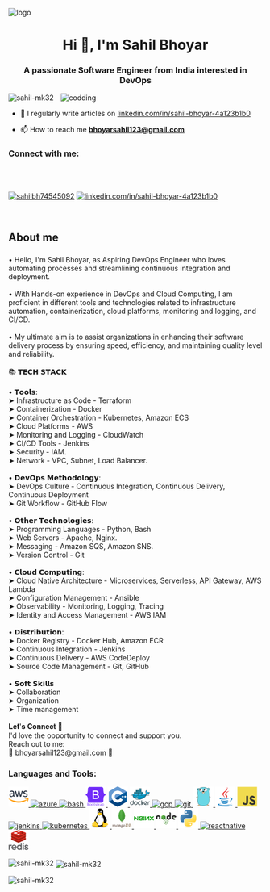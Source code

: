 ![logo](https://ibagroupit.com/wp-content/uploads/2020/05/banner_1300-357_devops.png)
<h1 align="center">Hi 👋, I'm Sahil Bhoyar</h1>
<h3 align="center">A passionate Software Engineer from India interested in DevOps</h3>
<img align="right" alt="codding" width="400" src="https://camo.githubusercontent.com/7de37139d0b4c1ce40865e799b446c0e963a3dd8fb68d239707237c40604fa3d/68747470733a2f2f63646e2e6472696262626c652e636f6d2f75736572732f3733303730332f73637265656e73686f74732f363538313234332f6176656e746f2e676966">
<p align="left"> <img src="https://komarev.com/ghpvc/?username=sahil-mk32&label=Profile%20views&color=0e75b6&style=flat" alt="sahil-mk32" /> </p>

- 📝 I regularly write articles on [linkedin.com/in/sahil-bhoyar-4a123b1b0](linkedin.com/in/sahil-bhoyar-4a123b1b0)

- 📫 How to reach me **bhoyarsahil123@gmail.com**

<h3 align="left">Connect with me:</h3>
<br>
<br>
<p align="left">
<a href="https://twitter.com/sahilbh74545092" target="blank"><img align="center" src="https://raw.githubusercontent.com/rahuldkjain/github-profile-readme-generator/master/src/images/icons/Social/twitter.svg" alt="sahilbh74545092" height="30" width="40" /></a>
<a href="https://linkedin.com/in/linkedin.com/in/sahil-bhoyar-4a123b1b0" target="blank"><img align="center" src="https://raw.githubusercontent.com/rahuldkjain/github-profile-readme-generator/master/src/images/icons/Social/linked-in-alt.svg" alt="linkedin.com/in/sahil-bhoyar-4a123b1b0" height="30" width="40" /></a>
</p>
<br>

<h2 align="left">About me</h2>

###

<p align="left">• Hello, I'm Sahil Bhoyar, as Aspiring DevOps Engineer who loves automating processes and streamlining continuous integration and deployment.<br><br>• With Hands-on experience in DevOps and Cloud Computing, I am proficient in different tools and technologies related to infrastructure automation, containerization, cloud platforms, monitoring and logging, and CI/CD. <br><br>• My ultimate aim is to assist organizations in enhancing their software delivery process by ensuring speed, efficiency, and maintaining quality level and reliability.<br><br>📚 𝗧𝗘𝗖𝗛 𝗦𝗧𝗔𝗖𝗞<br><br>• 𝗧𝗼𝗼𝗹𝘀:<br>➤ Infrastructure as Code - Terraform<br>➤ Containerization - Docker<br>➤ Container Orchestration - Kubernetes, Amazon ECS<br>➤ Cloud Platforms - AWS<br>➤ Monitoring and Logging - CloudWatch<br>➤ CI/CD Tools - Jenkins<br>➤ Security - IAM.<br>➤ Network - VPC, Subnet, Load Balancer.<br><br>• 𝗗𝗲𝘃𝗢𝗽𝘀 𝗠𝗲𝘁𝗵𝗼𝗱𝗼𝗹𝗼𝗴𝘆:<br>➤ DevOps Culture - Continuous Integration, Continuous Delivery, Continuous Deployment<br>➤ Git Workflow - GitHub Flow<br><br>• 𝗢𝘁𝗵𝗲𝗿 𝗧𝗲𝗰𝗵𝗻𝗼𝗹𝗼𝗴𝗶𝗲𝘀:<br>➤ Programming Languages - Python, Bash<br>➤ Web Servers - Apache, Nginx.<br>➤ Messaging - Amazon SQS, Amazon SNS.<br>➤ Version Control - Git<br><br>• 𝗖𝗹𝗼𝘂𝗱 𝗖𝗼𝗺𝗽𝘂𝘁𝗶𝗻𝗴:<br>➤ Cloud Native Architecture - Microservices, Serverless, API Gateway, AWS Lambda<br>➤ Configuration Management - Ansible<br>➤ Observability - Monitoring, Logging, Tracing<br>➤ Identity and Access Management - AWS IAM<br><br>• 𝗗𝗶𝘀𝘁𝗿𝗶𝗯𝘂𝘁𝗶𝗼𝗻:<br>➤ Docker Registry - Docker Hub, Amazon ECR<br>➤ Continuous Integration - Jenkins<br>➤ Continuous Delivery - AWS CodeDeploy<br>➤ Source Code Management - Git, GitHub<br><br>• 𝗦𝗼𝗳𝘁 𝗦𝗸𝗶𝗹𝗹𝘀<br>➤ Collaboration<br>➤ Organization<br>➤ Time management<br><br>𝐋𝐞𝐭'𝐬 𝐂𝐨𝐧𝐧𝐞𝐜𝐭 🤝<br>I'd love the opportunity to connect and support you.<br>Reach out to me:<br>📧 bhoyarsahil123@gmail.com 🎉</p>

###
<h3 align="left">Languages and Tools:</h3>
<p align="left">  <a href="https://aws.amazon.com" target="_blank" rel="noreferrer"> <img src="https://raw.githubusercontent.com/devicons/devicon/master/icons/amazonwebservices/amazonwebservices-original-wordmark.svg" alt="aws" width="40" height="40"/> </a> <a href="https://azure.microsoft.com/en-in/" target="_blank" rel="noreferrer"> <img src="https://www.vectorlogo.zone/logos/microsoft_azure/microsoft_azure-icon.svg" alt="azure" width="40" height="40"/> </a> <a href="https://www.gnu.org/software/bash/" target="_blank" rel="noreferrer"> <img src="https://www.vectorlogo.zone/logos/gnu_bash/gnu_bash-icon.svg" alt="bash" width="40" height="40"/> </a> <a href="https://getbootstrap.com" target="_blank" rel="noreferrer"> <img src="https://raw.githubusercontent.com/devicons/devicon/master/icons/bootstrap/bootstrap-plain-wordmark.svg" alt="bootstrap" width="40" height="40"/> </a> <a href="https://www.w3schools.com/cpp/" target="_blank" rel="noreferrer"> <img src="https://raw.githubusercontent.com/devicons/devicon/master/icons/cplusplus/cplusplus-original.svg" alt="cplusplus" width="40" height="40"/> </a> <a href="https://www.docker.com/" target="_blank" rel="noreferrer"> <img src="https://raw.githubusercontent.com/devicons/devicon/master/icons/docker/docker-original-wordmark.svg" alt="docker" width="40" height="40"/> </a> <a href="https://cloud.google.com" target="_blank" rel="noreferrer"> <img src="https://www.vectorlogo.zone/logos/google_cloud/google_cloud-icon.svg" alt="gcp" width="40" height="40"/> </a> <a href="https://git-scm.com/" target="_blank" rel="noreferrer"> <img src="https://www.vectorlogo.zone/logos/git-scm/git-scm-icon.svg" alt="git" width="40" height="40"/> </a> <a href="https://golang.org" target="_blank" rel="noreferrer"> <img src="https://raw.githubusercontent.com/devicons/devicon/master/icons/go/go-original.svg" alt="go" width="40" height="40"/> </a> <a href="https://www.java.com" target="_blank" rel="noreferrer"> <img src="https://raw.githubusercontent.com/devicons/devicon/master/icons/java/java-original.svg" alt="java" width="40" height="40"/> </a> <a href="https://developer.mozilla.org/en-US/docs/Web/JavaScript" target="_blank" rel="noreferrer"> <img src="https://raw.githubusercontent.com/devicons/devicon/master/icons/javascript/javascript-original.svg" alt="javascript" width="40" height="40"/> </a> <a href="https://www.jenkins.io" target="_blank" rel="noreferrer"> <img src="https://www.vectorlogo.zone/logos/jenkins/jenkins-icon.svg" alt="jenkins" width="40" height="40"/> </a> <a href="https://kubernetes.io" target="_blank" rel="noreferrer"> <img src="https://www.vectorlogo.zone/logos/kubernetes/kubernetes-icon.svg" alt="kubernetes" width="40" height="40"/> </a> <a href="https://www.linux.org/" target="_blank" rel="noreferrer"> <img src="https://raw.githubusercontent.com/devicons/devicon/master/icons/linux/linux-original.svg" alt="linux" width="40" height="40"/> </a> <a href="https://www.mongodb.com/" target="_blank" rel="noreferrer"> <img src="https://raw.githubusercontent.com/devicons/devicon/master/icons/mongodb/mongodb-original-wordmark.svg" alt="mongodb" width="40" height="40"/> </a>  <a href="https://www.nginx.com" target="_blank" rel="noreferrer"> <img src="https://raw.githubusercontent.com/devicons/devicon/master/icons/nginx/nginx-original.svg" alt="nginx" width="40" height="40"/> </a> <a href="https://nodejs.org" target="_blank" rel="noreferrer"> <img src="https://raw.githubusercontent.com/devicons/devicon/master/icons/nodejs/nodejs-original-wordmark.svg" alt="nodejs" width="40" height="40"/> </a>  <a href="https://www.python.org" target="_blank" rel="noreferrer"> <img src="https://raw.githubusercontent.com/devicons/devicon/master/icons/python/python-original.svg" alt="python" width="40" height="40"/> </a> <a href="https://reactnative.dev/" target="_blank" rel="noreferrer"> <img src="https://reactnative.dev/img/header_logo.svg" alt="reactnative" width="40" height="40"/> </a> <a href="https://redis.io" target="_blank" rel="noreferrer"> <img src="https://raw.githubusercontent.com/devicons/devicon/master/icons/redis/redis-original-wordmark.svg" alt="redis" width="40" height="40"/> </a> 
<p><img align="left" src="https://github-readme-stats.vercel.app/api/top-langs?username=sahil-mk32&show_icons=true&locale=en&layout=compact" alt="sahil-mk32" /></p>

<p>&nbsp;<img align="center" src="https://github-readme-stats.vercel.app/api?username=sahil-mk32&show_icons=true&locale=en" alt="sahil-mk32" /></p>

<p><img align="center" src="https://github-readme-streak-stats.herokuapp.com/?user=sahil-mk32&" alt="sahil-mk32" /></p>
